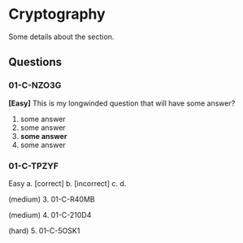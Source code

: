 # Cryptography
Some details about the section.

## Questions
### 01-C-NZO3G
**[Easy]** This is my longwinded question that will have some answer? <br>
1. some answer
2. some answer
3. **some answer**
4. some answer


### 01-C-TPZYF
Easy
a. [correct]
b. [incorrect]
c. 
d. 

(medium)
3. 01-C-R40MB

(medium)
4. 01-C-210D4

(hard)
5. 01-C-5OSK1